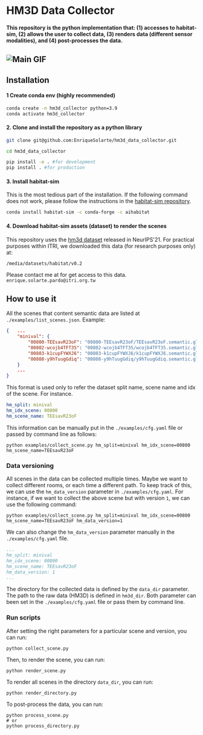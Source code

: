 # HM3D Data Collector
#### This repository is the python implementation that: (1) accesses to habitat-sim, (2) allows the user to collect data, (3) renders data (different sensor modalities), and (4) post-processes the data.
![Main GIF](assets/main.gif)
---
## Installation
#### 1 Create conda env (highly recommended)
```bash
conda create -n hm3d_collector python=3.9 
conda activate hm3d_collector
```

#### 2. Clone and install the repository as a python library
```bash
git clone git@github.com:EnriqueSolarte/hm3d_data_collector.git

cd hm3d_data_collector

pip install -e . #for development
pip install . #for production
```

#### 3. Install habitat-sim
This is the most tedious part of the installation. If the following command does not work, please follow the instructions in the [habitat-sim repository](https://arc.net/l/quote/qolneuio). 

```bash
conda install habitat-sim -c conda-forge -c aihabitat
``` 

#### 4. Download habitat-sim assets (dataset) to render the scenes

This repository uses the [hm3d dataset](https://aihabitat.org/datasets/hm3d/) released in NeurIPS'21. For practical purposes within ITRI, we downloaded this data (for research purposes only) at:
```
/media/datasets/habitat/v0.2
```
Please contact me at for get access to this data. `enrique.solarte.pardo@itri.org.tw`

## How to use it

All the scenes that content semantic data are listed at `./examples/list_scenes.json`. Example:
```json
{   ...
	"minival": {
		"00800-TEEsavR23oF": "00800-TEEsavR23oF/TEEsavR23oF.semantic.glb",
		"00802-wcojb4TFT35": "00802-wcojb4TFT35/wcojb4TFT35.semantic.glb",
		"00803-k1cupFYWXJ6": "00803-k1cupFYWXJ6/k1cupFYWXJ6.semantic.glb",
		"00808-y9hTuugGdiq": "00808-y9hTuugGdiq/y9hTuugGdiq.semantic.glb"
	}
    ...
}
```
This format is used only to refer the dataset split name, scene name and idx of the scene. For instance. 
```yaml
hm_split: minival
hm_idx_scene: 00800
hm_scene_name: TEEsavR23oF 
```
This information can be manually put in the `./examples/cfg.yaml` file or passed by command line as follows:

```shell
python examples/collect_scene.py hm_split=minival hm_idx_scene=00800 hm_scene_name=TEEsavR23oF
```

### Data versioning

All scenes in the data can be collected multiple times. Maybe we want to collect different rooms, or each time a different path. To keep track of this, we can use the `hm_data_version` parameter in `./examples/cfg.yaml`. For instance, if we want to collect the above scene but with version `1`, we can use the following command:

```shell
python examples/collect_scene.py hm_split=minival hm_idx_scene=00800 hm_scene_name=TEEsavR23oF hm_data_version=1
```
We can also change the `hm_data_version` parameter manually in the `./examples/cfg.yaml` file.

```yaml
...
hm_split: minival
hm_idx_scene: 00800
hm_scene_name: TEEsavR23oF 
hm_data_version: 1
...
```
The directory for the collected data is defined by the `data_dir` parameter. The path to the raw data (HM3D) is defined in `hm3d_dir`. Both parameter can been set in the `./examples/cfg.yaml` file or pass them by command line.

### Run scripts
After setting the right parameters for a particular scene and version, you can run:

```shell
python collect_scene.py
``` 
Then, to render the scene, you can run:

```shell
python render_scene.py
```
To render all scenes in the directory `data_dir`, you can run:

```shell
python render_directory.py
```

To post-process the data, you can run:

```shell
python process_scene.py
# or
python process_directory.py
```


